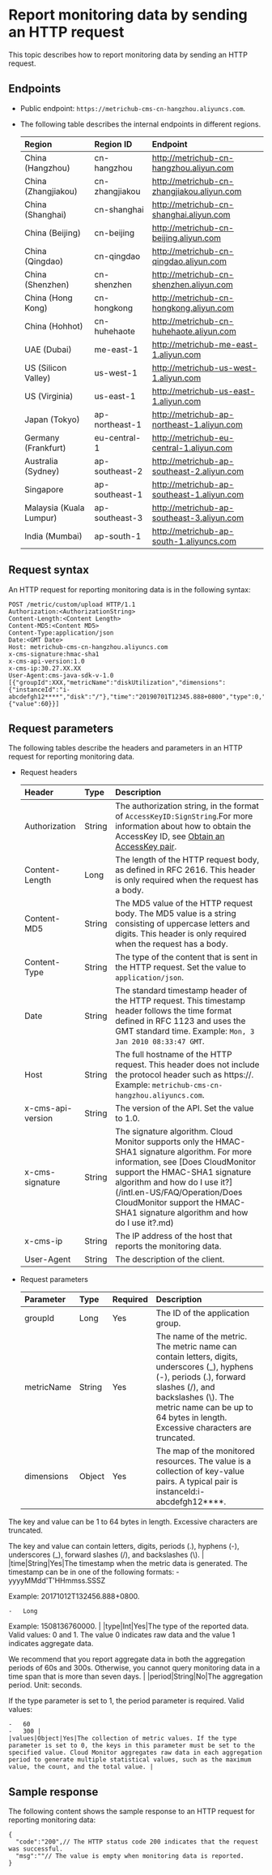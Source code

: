 # Report monitoring data by sending an HTTP request

This topic describes how to report monitoring data by sending an HTTP request.

## Endpoints

-   Public endpoint: `https://metrichub-cms-cn-hangzhou.aliyuncs.com`.
-   The following table describes the internal endpoints in different regions.

    |Region|Region ID|Endpoint|
    |:-----|:--------|:-------|
    |China \(Hangzhou\)|cn-hangzhou|http://metrichub-cn-hangzhou.aliyun.com|
    |China \(Zhangjiakou\)|cn-zhangjiakou|http://metrichub-cn-zhangjiakou.aliyun.com|
    |China \(Shanghai\)|cn-shanghai|http://metrichub-cn-shanghai.aliyun.com|
    |China \(Beijing\)|cn-beijing|http://metrichub-cn-beijing.aliyun.com|
    |China \(Qingdao\)|cn-qingdao|http://metrichub-cn-qingdao.aliyun.com|
    |China \(Shenzhen\)|cn-shenzhen|http://metrichub-cn-shenzhen.aliyun.com|
    |China \(Hong Kong\)|cn-hongkong|http://metrichub-cn-hongkong.aliyun.com|
    |China \(Hohhot\)|cn-huhehaote|http://metrichub-cn-huhehaote.aliyun.com|
    |UAE \(Dubai\)|me-east-1|http://metrichub-me-east-1.aliyun.com|
    |US \(Silicon Valley\)|us-west-1|http://metrichub-us-west-1.aliyun.com|
    |US \(Virginia\)|us-east-1|http://metrichub-us-east-1.aliyun.com|
    |Japan \(Tokyo\)|ap-northeast-1|http://metrichub-ap-northeast-1.aliyun.com|
    |Germany \(Frankfurt\)|eu-central-1|http://metrichub-eu-central-1.aliyun.com|
    |Australia \(Sydney\)|ap-southeast-2|http://metrichub-ap-southeast-2.aliyun.com|
    |Singapore|ap-southeast-1|http://metrichub-ap-southeast-1.aliyun.com|
    |Malaysia \(Kuala Lumpur\)|ap-southeast-3|http://metrichub-ap-southeast-3.aliyun.com|
    |India \(Mumbai\)|ap-south-1|http://metrichub-ap-south-1.aliyuncs.com|


## Request syntax

An HTTP request for reporting monitoring data is in the following syntax:

```
POST /metric/custom/upload HTTP/1.1 
Authorization:<AuthorizationString>
Content-Length:<Content Length>
Content-MD5:<Content MD5>
Content-Type:application/json
Date:<GMT Date>
Host: metrichub-cms-cn-hangzhou.aliyuncs.com
x-cms-signature:hmac-sha1
x-cms-api-version:1.0
x-cms-ip:30.27.XX.XX
User-Agent:cms-java-sdk-v-1.0
[{"groupId":XXX,"metricName":"diskUtilization","dimensions":{"instanceId":"i-abcdefgh12****","disk":"/"},"time":"20190701T12345.888+0800","type":0,"period":60,"values":{"value":60}}]
```

## Request parameters

The following tables describe the headers and parameters in an HTTP request for reporting monitoring data.

-   Request headers

    |Header|Type|Description|
    |:-----|:---|:----------|
    |Authorization|String|The authorization string, in the format of `AccessKeyID:SignString`.For more information about how to obtain the AccessKey ID, see [Obtain an AccessKey pair](). |
    |Content-Length|Long|The length of the HTTP request body, as defined in RFC 2616. This header is only required when the request has a body.|
    |Content-MD5|String|The MD5 value of the HTTP request body. The MD5 value is a string consisting of uppercase letters and digits. This header is only required when the request has a body.|
    |Content-Type|String|The type of the content that is sent in the HTTP request. Set the value to `application/json`.|
    |Date|String|The standard timestamp header of the HTTP request. This timestamp header follows the time format defined in RFC 1123 and uses the GMT standard time. Example: `Mon, 3 Jan 2010 08:33:47 GMT`. |
    |Host|String|The full hostname of the HTTP request. This header does not include the protocol header such as https://. Example: `metrichub-cms-cn-hangzhou.aliyuncs.com`. |
    |x-cms-api-version|String|The version of the API. Set the value to 1.0.|
    |x-cms-signature|String|The signature algorithm. Cloud Monitor supports only the HMAC-SHA1 signature algorithm. For more information, see [Does CloudMonitor support the HMAC-SHA1 signature algorithm and how do I use it?](/intl.en-US/FAQ/Operation/Does CloudMonitor support the HMAC-SHA1 signature algorithm and how do I use it?.md)|
    |x-cms-ip|String|The IP address of the host that reports the monitoring data.|
    |User-Agent|String|The description of the client.|

-   Request parameters

    |Parameter|Type|Required|Description|
    |:--------|:---|:-------|:----------|
    |groupId|Long|Yes|The ID of the application group.|
    |metricName|String|Yes|The name of the metric. The metric name can contain letters, digits, underscores \(\_\), hyphens \(-\), periods \(.\), forward slashes \(/\), and backslashes \(\\\). The metric name can be up to 64 bytes in length. Excessive characters are truncated.|
    |dimensions|Object|Yes|The map of the monitored resources. The value is a collection of key-value pairs. A typical pair is instanceId:i-abcdefgh12\*\*\*\*.

The key and value can be 1 to 64 bytes in length. Excessive characters are truncated.

The key and value can contain letters, digits, periods \(.\), hyphens \(-\), underscores \(\_\), forward slashes \(/\), and backslashes \(\\\). |
    |time|String|Yes|The timestamp when the metric data is generated. The timestamp can be in one of the following formats:     -   yyyyMMdd'T'HHmmss.SSSZ

Example: 20171012T132456.888+0800.

    -   Long

Example: 1508136760000. |
    |type|Int|Yes|The type of the reported data. Valid values: 0 and 1. The value 0 indicates raw data and the value 1 indicates aggregate data.

We recommend that you report aggregate data in both the aggregation periods of 60s and 300s. Otherwise, you cannot query monitoring data in a time span that is more than seven days. |
    |period|String|No|The aggregation period. Unit: seconds.

If the type parameter is set to 1, the period parameter is required. Valid values:

    -   60
    -   300 |
    |values|Object|Yes|The collection of metric values. If the type parameter is set to 0, the keys in this parameter must be set to the specified value. Cloud Monitor aggregates raw data in each aggregation period to generate multiple statistical values, such as the maximum value, the count, and the total value. |


## Sample response

The following content shows the sample response to an HTTP request for reporting monitoring data:

```
{
  "code":"200",// The HTTP status code 200 indicates that the request was successful.
  "msg":""// The value is empty when monitoring data is reported.
}
```


